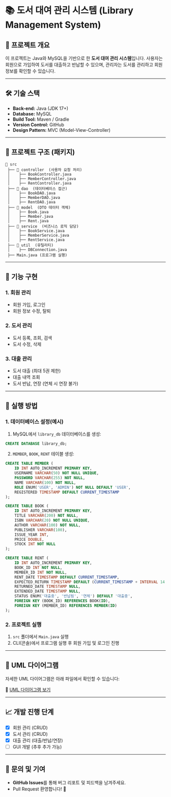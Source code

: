 # 📚 도서 대여 관리 시스템 (Library Management System)

## 📌 프로젝트 개요
이 프로젝트는 Java와 MySQL을 기반으로 한 **도서 대여 관리 시스템**입니다.
사용자는 회원으로 가입하여 도서를 대출하고 반납할 수 있으며,
관리자는 도서를 관리하고 회원 정보를 확인할 수 있습니다.

---

## 🛠️ 기술 스택
- **Back-end:** Java (JDK 17+)
- **Database:** MySQL
- **Build Tool:** Maven / Gradle
- **Version Control:** GitHub
- **Design Pattern:** MVC (Model-View-Controller)

---

## 📂 프로젝트 구조 (패키지)
```
📂 src
 ├── 📂 controller  (사용자 요청 처리)
 │    ├── BookController.java    
 │    ├── MemberController.java  
 │    ├── RentController.java    
 ├── 📂 dao  (데이터베이스 접근)
 │    ├── BookDAO.java    
 │    ├── MemberDAO.java  
 │    ├── RentDAO.java    
 ├── 📂 model  (DTO 데이터 객체)
 │    ├── Book.java    
 │    ├── Member.java  
 │    ├── Rent.java    
 ├── 📂 service  (비즈니스 로직 담당)
 │    ├── BookService.java    
 │    ├── MemberService.java  
 │    ├── RentService.java    
 ├── 📂 util  (유틸리티)
 │    ├── DBConnection.java  
 ├── Main.java (프로그램 실행)
```

---

## 🚀 기능 구현
### **1. 회원 관리**
- 회원 가입, 로그인
- 회원 정보 수정, 탈퇴

### **2. 도서 관리**
- 도서 등록, 조회, 검색
- 도서 수정, 삭제

### **3. 대출 관리**
- 도서 대출 (최대 5권 제한)
- 대출 내역 조회
- 도서 반납, 연장 (연체 시 연장 불가)

---

## 🔧 실행 방법
### **1. 데이터베이스 설정(예시)**
1. MySQL에서 `library_db` 데이터베이스를 생성:
```sql
CREATE DATABASE library_db;
```
2. `MEMBER`, `BOOK`, `RENT` 테이블 생성:
```sql
CREATE TABLE MEMBER (
    ID INT AUTO_INCREMENT PRIMARY KEY,
    USERNAME VARCHAR(50) NOT NULL UNIQUE,
    PASSWORD VARCHAR(255) NOT NULL,
    NAME VARCHAR(100) NOT NULL,
    ROLE ENUM('USER', 'ADMIN') NOT NULL DEFAULT 'USER',
    REGISTERED TIMESTAMP DEFAULT CURRENT_TIMESTAMP
);

CREATE TABLE BOOK (
    ID INT AUTO_INCREMENT PRIMARY KEY,
    TITLE VARCHAR(200) NOT NULL,
    ISBN VARCHAR(20) NOT NULL UNIQUE,
    AUTHOR VARCHAR(100) NOT NULL,
    PUBLISHER VARCHAR(100),
    ISSUE_YEAR INT,
    PRICE DOUBLE,
    STOCK INT NOT NULL
);

CREATE TABLE RENT (
    ID INT AUTO_INCREMENT PRIMARY KEY,
    BOOK_ID INT NOT NULL,
    MEMBER_ID INT NOT NULL,
    RENT_DATE TIMESTAMP DEFAULT CURRENT_TIMESTAMP,
    EXPECTED_RETURN TIMESTAMP DEFAULT (CURRENT_TIMESTAMP + INTERVAL 14 DAY),
    RETURNED_DATE TIMESTAMP NULL,
    EXTENDED_DATE TIMESTAMP NULL,
    STATUS ENUM('대출중', '반납됨', '연체') DEFAULT '대출중',
    FOREIGN KEY (BOOK_ID) REFERENCES BOOK(ID),
    FOREIGN KEY (MEMBER_ID) REFERENCES MEMBER(ID)
);
```

### **2. 프로젝트 실행**
1. `src` 폴더에서 `Main.java` 실행
2. CLI(콘솔)에서 프로그램 실행 후 회원 가입 및 로그인 진행

---

## 📌 UML 다이어그램
자세한 UML 다이어그램은 아래 파일에서 확인할 수 있습니다:

📄 [UML 다이어그램 보기](./library_management_uml.md)

---

## 📈 개발 진행 단계
- [x] 회원 관리 (CRUD)
- [x] 도서 관리 (CRUD)
- [x] 대출 관리 (대출/반납/연장)
- [ ] GUI 개발 (추후 추가 가능)

---

## 📩 문의 및 기여
- **GitHub Issues**를 통해 버그 리포트 및 피드백을 남겨주세요.
- Pull Request 환영합니다! 🎉


